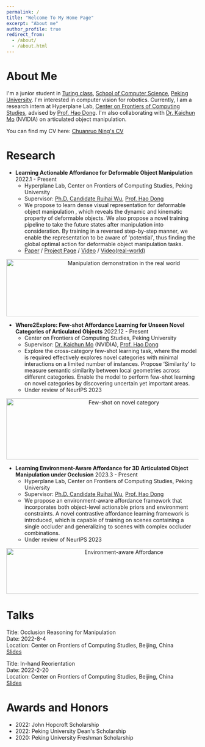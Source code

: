 ```yaml
---
permalink: /
title: "Welcome To My Home Page"
excerpt: "About me"
author_profile: true
redirect_from: 
  - /about/
  - /about.html
---
```


# About Me

I'm a junior student in [Turing class](https://cfcs.pku.edu.cn/research/turing_program/introduction1/index.htm), [School of Computer Science](https://eecs.pku.edu.cn), [Peking University](https://english.pku.edu.cn). 
I'm interested in computer vision for robotics. Currently, I am a research intern at Hyperplane Lab, 
[Center on Frontiers of Computing Studies](https://cfcs.pku.edu.cn/english/), advised by [Prof. Hao Dong](https://zsdonghao.github.io).
I'm also collaborating with [Dr. Kaichun Mo](https://kaichun-mo.github.io) (NVIDIA) on articulated object manipulation.

You can find my CV here: [Chuanruo Ning's CV](https://tritiumr.github.io/assets/CV.pdf)


Research
======

- **Learning Actionable Affordance for Deformable Object Manipulation**  2022.1 - Present 
  * Hyperplane Lab, Center on Frontiers of Computing Studies, Peking University 
  * Supervisor: [Ph.D. Candidate Ruihai Wu](https://warshallrho.github.io), [Prof. Hao Dong](https://zsdonghao.github.io)
  * We propose to learn dense visual representation for deformable object manipulation
, which reveals the dynamic and kinematic property of deformable objects. 
We also propose a novel training pipeline to take the future states after manipulation into consideration. 
By training in a reversed step-by-step manner, we enable the representation to be aware of 
'potential', thus finding the global optimal action for deformable object manipulation tasks. 
  * [Paper](https://arxiv.org/abs/2303.11057) / [Project Page](https://hyperplane-lab.github.io/DeformableAffordance/) / [Video](https://www.youtube.com/watch?v=DiZ9aXjK_PU) / [Video(real-world)](https://www.youtube.com/watch?v=aYneBzwhOGs)

<div align="center">
<img src="https://tritiumr.github.io/assets/picture/deformable.png" width="600" height="150" title="Manipulation demonstration in the real world">
</div>

- **Where2Explore: Few-shot Affordance Learning for Unseen Novel Categories of Articulated Objects**  2022.12 - Present
  * Center on Frontiers of Computing Studies, Peking University 
  * Supervisor: [Dr. Kaichun Mo](https://kaichun-mo.github.io) (NVIDIA), [Prof. Hao Dong](https://zsdonghao.github.io) 
  * Explore the cross-category few-shot learning task, where the model is required effectively explores novel categories with minimal interactions on a limited number of instances. Propose ‘Similarity’ to measure semantic similarity between local geometries across different categories. Enable the model to perform few-shot learning on novel categories by discovering uncertain yet important areas.
  * Under review of NeurIPS 2023

<div align="center">
<img src="https://tritiumr.github.io/assets/gif/w2a.gif" width = "600" height = "160" title="Few-shot on novel category">
</div>

- **Learning Environment-Aware Affordance for 3D Articulated Object Manipulation under Occlusion**  2023.3 - Present 
  * Hyperplane Lab, Center on Frontiers of Computing Studies, Peking University 
  * Supervisor: [Ph.D. Candidate Ruihai Wu](https://warshallrho.github.io), [Prof. Hao Dong](https://zsdonghao.github.io)
  * We propose an environment-aware affordance framework that incorporates both object-level actionable priors and environment constraints. A novel contrastive affordance learning framework is introduced, which is capable of training on scenes containing a single occluder and generalizing to scenes with complex occluder combinations.
  * Under review of NeurIPS 2023

<div align="center">
<img src="https://tritiumr.github.io/assets/picture/env.png" width = "600" height = "120" title="Environment-aware Affordance">
</div>

Talks
=====
Title: Occlusion Reasoning for Manipulation \
Date: 2022-8-4 \
Location: Center on Frontiers of Computing Studies, Beijing, China \
[Slides](https://tritiumr.github.io/assets/ppt/Occlusion_Reasoning.pdf)

Title: In-hand Reorientation \
Date: 2022-2-20 \
Location: Center on Frontiers of Computing Studies, Beijing, China \
[Slides](https://tritiumr.github.io/assets/ppt/In-hand_Reorientation.pdf)

Awards and Honors
======
- 2022: John Hopcroft Scholarship
- 2022: Peking University Dean's Scholarship
- 2020: Peking University Freshman Scholarship



